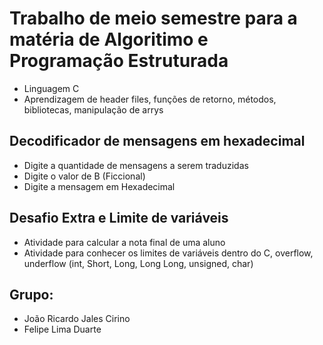 # Trabalho de meio semestre para a matéria de Algoritimo e Programação Estruturada
- Linguagem C
- Aprendizagem de header files, funções de retorno, métodos, bibliotecas, manipulação de arrys 

## Decodificador de mensagens em hexadecimal
- Digite a quantidade de mensagens a serem traduzidas
- Digite o valor de B (Ficcional)
- Digite a mensagem em Hexadecimal

## Desafio Extra e Limite de variáveis
- Atividade para calcular a nota final de uma aluno
- Atividade para conhecer os limites de variáveis dentro do C, overflow, underflow (int, Short, Long, Long Long, unsigned, char)

## Grupo:
- João Ricardo Jales Cirino
- Felipe Lima Duarte
